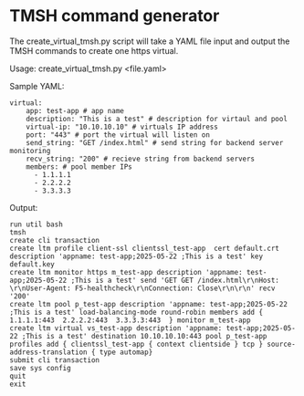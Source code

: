 # TMSH command generator
The create_virtual_tmsh.py script will take a YAML file input and output the TMSH commands to create one https virtual.

Usage:
create_virtual_tmsh.py <file.yaml>

Sample YAML:
```
virtual:
    app: test-app # app name
    description: "This is a test" # description for virtaul and pool 
    virtual-ip: "10.10.10.10" # virtuals IP address
    port: "443" # port the virtual will listen on 
    send_string: "GET /index.html" # send string for backend server monitoring
    recv_string: "200" # recieve string from backend servers
    members: # pool member IPs 
      - 1.1.1.1
      - 2.2.2.2
      - 3.3.3.3
```

Output:
```
run util bash
tmsh
create cli transaction
create ltm profile client-ssl clientssl_test-app  cert default.crt description 'appname: test-app;2025-05-22 ;This is a test' key default.key
create ltm monitor https m_test-app description 'appname: test-app;2025-05-22 ;This is a test' send 'GET GET /index.html\r\nHost: \r\nUser-Agent: F5-healthcheck\r\nConnection: Close\r\n\r\n' recv '200'
create ltm pool p_test-app description 'appname: test-app;2025-05-22 ;This is a test' load-balancing-mode round-robin members add {  1.1.1.1:443  2.2.2.2:443  3.3.3.3:443  } monitor m_test-app
create ltm virtual vs_test-app description 'appname: test-app;2025-05-22 ;This is a test' destination 10.10.10.10:443 pool p_test-app profiles add { clientssl_test-app { context clientside } tcp } source-address-translation { type automap}
submit cli transaction
save sys config
quit
exit
```





